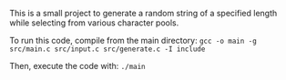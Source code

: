 This is a small project to generate a random string of a specified length while selecting from various character pools.

To run this code, compile from the main directory:
```gcc -o main -g src/main.c src/input.c src/generate.c -I include```

Then, execute the code with:
```./main```
